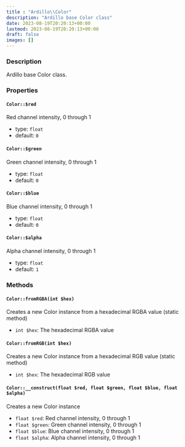 ```yaml
---
title : "Ardillo\\Color"
description: "Ardillo base Color class"
date: 2023-08-19T20:20:13+00:00
lastmod: 2023-08-19T20:20:13+00:00
draft: false
images: []
---
```

### Description

Ardillo base Color class.

### Properties

#### `Color::$red`

Red channel intensity, 0 through 1

 * type: `float`
 * default: `0`

#### `Color::$green`

Green channel intensity, 0 through 1

 * type: `float`
 * default: `0`

#### `Color::$blue`

Blue channel intensity, 0 through 1

 * type: `float`
 * default: `0`

#### `Color::$alpha`

Alpha channel intensity, 0 through 1

 * type: `float`
 * default: `1`



### Methods

#### `Color::fromRGBA(int $hex)`

Creates a new Color instance from a hexadecimal RGBA value (static method)

 * `int $hex`: The hexadecimal RGBA value


#### `Color::fromRGB(int $hex)`

Creates a new Color instance from a hexadecimal RGB value (static method)

 * `int $hex`: The hexadecimal RGB value


#### `Color::__construct(float $red, float $green, float $blue, float $alpha)`

Creates a new Color instance

 * `float $red`: Red channel intensity, 0 through 1
 * `float $green`: Green channel intensity, 0 through 1
 * `float $blue`: Blue channel intensity, 0 through 1
 * `float $alpha`: Alpha channel intensity, 0 through 1


